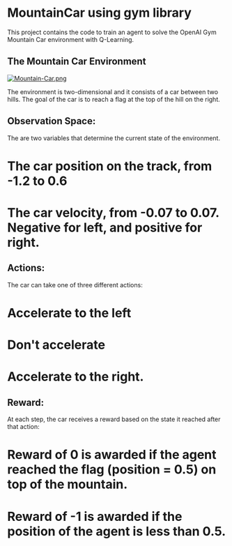 # MountainCar using gym library

This project contains the code to train an agent to solve the OpenAI Gym Mountain Car environment with Q-Learning.
## The Mountain Car Environment

[![Mountain-Car.png](https://i.postimg.cc/1Xr2DbTT/Mountain-Car.png)](https://postimg.cc/QKVf3Yjk)

The environment is two-dimensional and it consists of a car between two hills. The goal of the car is to reach a flag at the top of the hill on the right.

## Observation Space:
The are two variables that determine the current state of the environment.

# The car position on the track, from -1.2 to 0.6
# The car velocity, from -0.07 to 0.07. Negative for left, and positive for right.

## Actions:
The car can take one of three different actions:

# Accelerate to the left
# Don't accelerate
# Accelerate to the right.

## Reward:
At each step, the car receives a reward based on the state it reached after that action:

# Reward of 0 is awarded if the agent reached the flag (position = 0.5) on top of the mountain.
# Reward of -1 is awarded if the position of the agent is less than 0.5.















[lcd]:https://hackster.imgix.net/uploads/attachments/924857/img_0510_auRlYlz8t3.JPG?auto=compress%2Cformat&w=680&h=510&fit=max
[des]:https://hackster.imgix.net/uploads/attachments/924840/screen_shot_2019-06-13_at_1_17_47_pm_XX6RqU7T6j.png?auto=compress%2Cformat&w=680&h=510&fit=max
[circuit1]:https://hackster.imgix.net/uploads/attachments/924841/lcd.jpg?auto=compress%2Cformat&w=680&h=510&fit=max
[circuit2]:https://hackster.imgix.net/uploads/attachments/924842/screen_shot_2019-06-13_at_1_18_55_pm_DhHtccXH09.png?auto=compress%2Cformat&w=680&h=510&fit=max
